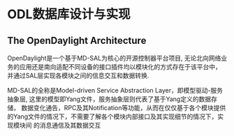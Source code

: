 # ODL数据库设计与实现

## The OpenDaylight Architecture

OpenDaylight是一个基于MD-SAL为核心的开源控制器平台项目, 无论北向网络业务的应用还是南向适配不同设备的接口插件均以模块化的方式存在于该平台中，
并通过SAL层实现各模块之间的信息交互和数据转换.

MD-SAL的全称是Model-driven Service Abstraction Layer，即模型驱动-服务抽象层, 这里的模型即Yang文件，服务抽象层则代表了基于Yang定义的数据存储，
数据变化通告，RPC及其Notification等功能，从而在仅仅基于各个模块提供的Yang文件的情况下，不需要了解各个模块内部接口及其实现细节的情况下，实现模块间
的消息通信及其数据交互



